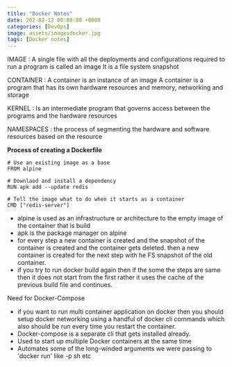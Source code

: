 ```yaml
---
title: "Docker Notes"
date: 202-02-12 00:00:00 +0800
categories: [DevOps]
image: assets/imagesdocker.jpg
tags: [Docker notes]
---  
```

IMAGE : A single file with all the deployments and configurations required to run a program is called an image
It is a file system snapshot

CONTAINER : A container is an instance of an image
A container is a program that has its own hardware resources and memory, networking and storage

KERNEL : Is an intermediate program that governs access between the programs and the hardware resources

NAMESPACES : the process of segmenting the hardware and software resources based on the resource


**Process of creating a Dockerfile**

```
# Use an existing image as a base
FROM alpine

# Downlaod and install a dependency
RUN apk add --update redis

# Tell the image what to do when it starts as a container
CMD ["redis-server"]
```

- alpine is used as an infrastructure or architecture to the empty image of the container that is build
- apk is the package manager on alpine 
- for every step a new container is created and the snapshot of the container is created and the container gets deleted. then a new container is created for the next step with he FS snapshot of the old container.
- if you try to run docker build again then if the some the steps are same then it does not start from the first rather it uses the cache of the previous build file and continues.


Need for Docker-Compose
- if you want to run multi container application on docker then you should setup docker networking using a handful of docker cli commands which also should be run every time you restart the container.
- Docker-compose is a separate cli that gets installed already.
- Used to start up multiple Docker containers at the same time
- Automates some of the long-winded arguments we were passing to 'docker run' like -p sh etc